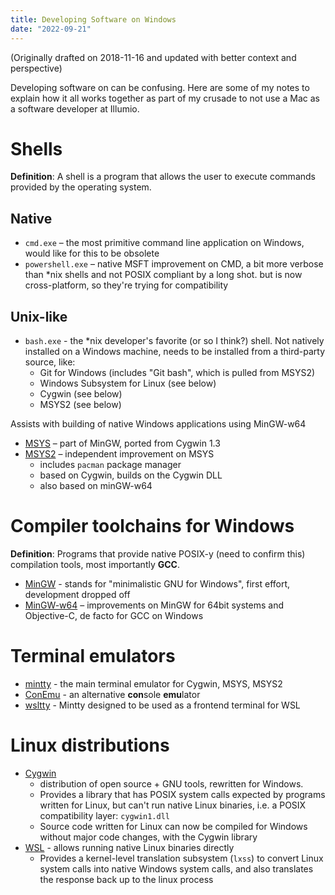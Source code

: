 ```yaml
---
title: Developing Software on Windows
date: "2022-09-21"
---
```


(Originally drafted on 2018-11-16 and updated with better context and perspective)

Developing software on can be confusing. Here are some of my notes to explain how it all works together as part of my crusade to not use a Mac as a software developer at Illumio.

# Shells

**Definition**: A shell is a program that allows the user to execute commands provided by the operating system.

## Native

- `cmd.exe` – the most primitive command line application on Windows, would like for this to be obsolete
- `powershell.exe` – native MSFT improvement on CMD, a bit more verbose than \*nix shells and not POSIX compliant by a long shot. but is now cross-platform, so they're trying for compatibility

## Unix-like

- `bash.exe` - the \*nix developer's favorite (or so I think?) shell. Not natively installed on a Windows machine, needs to be installed from a third-party source, like:
  - Git for Windows (includes "Git bash", which is pulled from MSYS2)
  - Windows Subsystem for Linux (see below)
  - Cygwin (see below)
  - MSYS2 (see below)

Assists with building of native Windows applications using MinGW-w64

- [MSYS](http://www.mingw.org/wiki/MSYS) – part of MinGW, ported from Cygwin 1.3
- [MSYS2](http://msys2.org) – independent improvement on MSYS
  - includes `pacman` package manager
  - based on Cygwin, builds on the Cygwin DLL
  - also based on minGW-w64

# Compiler toolchains for Windows

**Definition**: Programs that provide native POSIX-y (need to confirm this) compilation tools, most importantly **GCC**.

- [MinGW](http://mingw.org) - stands for "minimalistic GNU for Windows", first effort, development dropped off
- [MinGW-w64](http://mingw-w64.org) – improvements on MinGW for 64bit systems and Objective-C, de facto for GCC on Windows

# Terminal emulators

- [mintty](https://mintty.github.io/) - the main terminal emulator for Cygwin, MSYS, MSYS2
- [ConEmu](https://conemu.github.io/) - an alternative **con**sole **emu**lator
- [wsltty](https://github.com/mintty/wsltty) - Mintty designed to be used as a frontend terminal for WSL

# Linux distributions

- [Cygwin](https://cygwin.com)
  - distribution of open source + GNU tools, rewritten for Windows.
  - Provides a library that has POSIX system calls expected by programs written for Linux, but can't run native Linux binaries, i.e. a POSIX compatibility layer: `cygwin1.dll`
  - Source code written for Linux can now be compiled for Windows without major code changes, with the Cygwin library
- [WSL](https://docs.microsoft.com/en-us/windows/wsl/about) - allows running native Linux binaries directly
  - Provides a kernel-level translation subsystem (`lxss`) to convert Linux system calls into native Windows system calls, and also translates the response back up to the linux process
